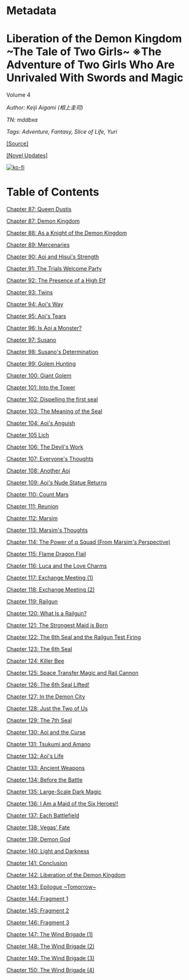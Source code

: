 # Metadata

# Liberation of the Demon Kingdom \~The Tale of Two Girls\~ ※The Adventure of Two Girls Who Are Unrivaled With Swords and Magic
  
Volume 4

_Author:_ _Keiji Aigami (相上圭司)_

_TN: mddbxa_

_Tags: Adventure, Fantasy, Slice of Life, Yuri_

[\[Source\]](https://ncode.syosetu.com/n6348iq/)

[\[Novel Updates\]](https://www.novelupdates.com/series/liberation-of-the-demon-kingdom-the-tale-of-two-girls-%E2%80%BBthe-adventure-of-two-girls-who-are-unrivaled-with-swords-and-magic/)



[![ko-fi](https://ko-fi.com/img/githubbutton_sm.svg)](https://ko-fi.com/I2I117SQUE)



# Table of Contents

[Chapter 87: Queen Dustis](./chapters/section_0002.md)

[Chapter 87: Demon Kingdom](./chapters/section_0001.md)

[Chapter 88: As a Knight of the Demon Kingdom](./chapters/section_0003.md)

[Chapter 89: Mercenaries](./chapters/section_0004.md)

[Chapter 90: Aoi and Hisui's Strength](./chapters/section_0005.md)

[Chapter 91: The Trials Welcome Party](./chapters/section_0006.md)

[Chapter 92: The Presence of a High Elf](./chapters/section_0007.md)

[Chapter 93: Twins](./chapters/section_0008.md)

[Chapter 94: Aoi's Way](./chapters/section_0009.md)

[Chapter 95: Aoi's Tears](./chapters/section_0010.md)

[Chapter 96: Is Aoi a Monster?](./chapters/section_0011.md)

[Chapter 97: Susano](./chapters/section_0012.md)

[Chapter 98: Susano's Determination](./chapters/section_0013.md)

[Chapter 99: Golem Hunting](./chapters/section_0014.md)

[Chapter 100: Giant Golem](./chapters/section_0015.md)

[Chapter 101: Into the Tower](./chapters/section_0016.md)

[Chapter 102: Dispelling the first seal](./chapters/section_0017.md)

[Chapter 103: The Meaning of the Seal](./chapters/section_0018.md)

[Chapter 104: Aoi's Anguish](./chapters/section_0019.md)

[Chapter 105 Lich](./chapters/section_0020.md)

[Chapter 106: The Devil's Work](./chapters/section_0021.md)

[Chapter 107: Everyone's Thoughts](./chapters/section_0022.md)

[Chapter 108: Another Aoi](./chapters/section_0023.md)

[Chapter 109: Aoi's Nude Statue Returns](./chapters/section_0024.md)

[Chapter 110: Count Mars](./chapters/section_0025.md)

[Chapter 111: Reunion](./chapters/section_0026.md)

[Chapter 112: Marsim](./chapters/section_0027.md)

[Chapter 113: Marsim's Thoughts](./chapters/section_0028.md)

[Chapter 114: The Power of α Squad (From Marsim's Perspective)](./chapters/section_0029.md)

[Chapter 115: Flame Dragon Flail](./chapters/section_0030.md)

[Chapter 116: Luca and the Love Charms](./chapters/section_0031.md)

[Chapter 117: Exchange Meeting (1)](./chapters/section_0032.md)

[Chapter 118: Exchange Meeting (2)](./chapters/section_0033.md)

[Chapter 119: Railgun](./chapters/section_0034.md)

[Chapter 120: What Is a Railgun?](./chapters/section_0035.md)

[Chapter 121: The Strongest Maid is Born](./chapters/section_0036.md)

[Chapter 122: The 6th Seal and the Railgun Test Firing](./chapters/section_0037.md)

[Chapter 123: The 6th Seal](./chapters/section_0038.md)

[Chapter 124: Killer Bee](./chapters/section_0039.md)

[Chapter 125: Space Transfer Magic and Rail Cannon](./chapters/section_0040.md)

[Chapter 126: The 6th Seal Lifted!](./chapters/section_0041.md)

[Chapter 127: In the Demon City](./chapters/section_0042.md)

[Chapter 128: Just the Two of Us](./chapters/section_0043.md)

[Chapter 129: The 7th Seal](./chapters/section_0044.md)

[Chapter 130: Aoi and the Curse](./chapters/section_0045.md)

[Chapter 131: Tsukumi and Amano](./chapters/section_0046.md)

[Chapter 132: Aoi's Life](./chapters/section_0047.md)

[Chapter 133: Ancient Weapons](./chapters/section_0048.md)

[Chapter 134: Before the Battle](./chapters/section_0049.md)

[Chapter 135: Large-Scale Dark Magic](./chapters/section_0050.md)

[Chapter 136: I Am a Maid of the Six Heroes!!](./chapters/section_0051.md)

[Chapter 137: Each Battlefield](./chapters/section_0052.md)

[Chapter 138: Vegas' Fate](./chapters/section_0053.md)

[Chapter 139: Demon God](./chapters/section_0054.md)

[Chapter 140: Light and Darkness](./chapters/section_0055.md)

[Chapter 141: Conclusion](./chapters/section_0056.md)

[Chapter 142: Liberation of the Demon Kingdom](./chapters/section_0057.md)

[Chapter 143: Epilogue \~Tomorrow\~](./chapters/section_0058.md)

[Chapter 144: Fragment 1](./chapters/section_0059.md)

[Chapter 145: Fragment 2](./chapters/section_0060.md)

[Chapter 146: Fragment 3](./chapters/section_0061.md)

[Chapter 147: The Wind Brigade (1)](./chapters/section_0062.md)

[Chapter 148: The Wind Brigade (2)](./chapters/section_0063.md)

[Chapter 149: The Wind Brigade (3)](./chapters/section_0064.md)

[Chapter 150: The Wind Brigade (4)](./chapters/section_0065.md)
